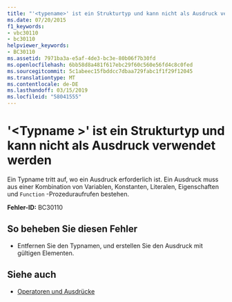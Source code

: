 ```yaml
---
title: "'<typename>' ist ein Strukturtyp und kann nicht als Ausdruck verwendet werden"
ms.date: 07/20/2015
f1_keywords:
- vbc30110
- bc30110
helpviewer_keywords:
- BC30110
ms.assetid: 7971ba3a-e5af-4de3-bc3e-80b06f7b30fd
ms.openlocfilehash: 6bb58d8a481f617ebc29f60c560e56fd4c8c0fed
ms.sourcegitcommit: 5c1abeec15fbddcc7dbaa729fabc1f1f29f12045
ms.translationtype: MT
ms.contentlocale: de-DE
ms.lasthandoff: 03/15/2019
ms.locfileid: "58041555"
---
```

# <a name="typename-is-a-structure-type-and-cannot-be-used-as-an-expression"></a>'\<Typname >' ist ein Strukturtyp und kann nicht als Ausdruck verwendet werden
Ein Typname tritt auf, wo ein Ausdruck erforderlich ist. Ein Ausdruck muss aus einer Kombination von Variablen, Konstanten, Literalen, Eigenschaften und `Function` -Prozeduraufrufen bestehen.  
  
 **Fehler-ID:** BC30110  
  
## <a name="to-correct-this-error"></a>So beheben Sie diesen Fehler  
  
-   Entfernen Sie den Typnamen, und erstellen Sie den Ausdruck mit gültigen Elementen.  
  
## <a name="see-also"></a>Siehe auch

- [Operatoren und Ausdrücke](../../visual-basic/programming-guide/language-features/operators-and-expressions/index.md)

